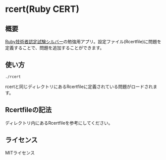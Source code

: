   rcert(Ruby CERT)
======================
## 概要
[Ruby技術者認定試験シルバー](http://www.ruby-assn.org/certification/programmer/index.html.ja)の勉強用アプリ。設定ファイル(Rcertfile)に問題を定義することで、問題を追加することができます。
## 使い方
```
./rcert
```

rcertと同じディレクトリにあるRcertfileに定義されている問題がロードされます。
## Rcertfileの記法
ディレクトリ内にあるRcertfileを参考にしてください。
## ライセンス
MITライセンス
